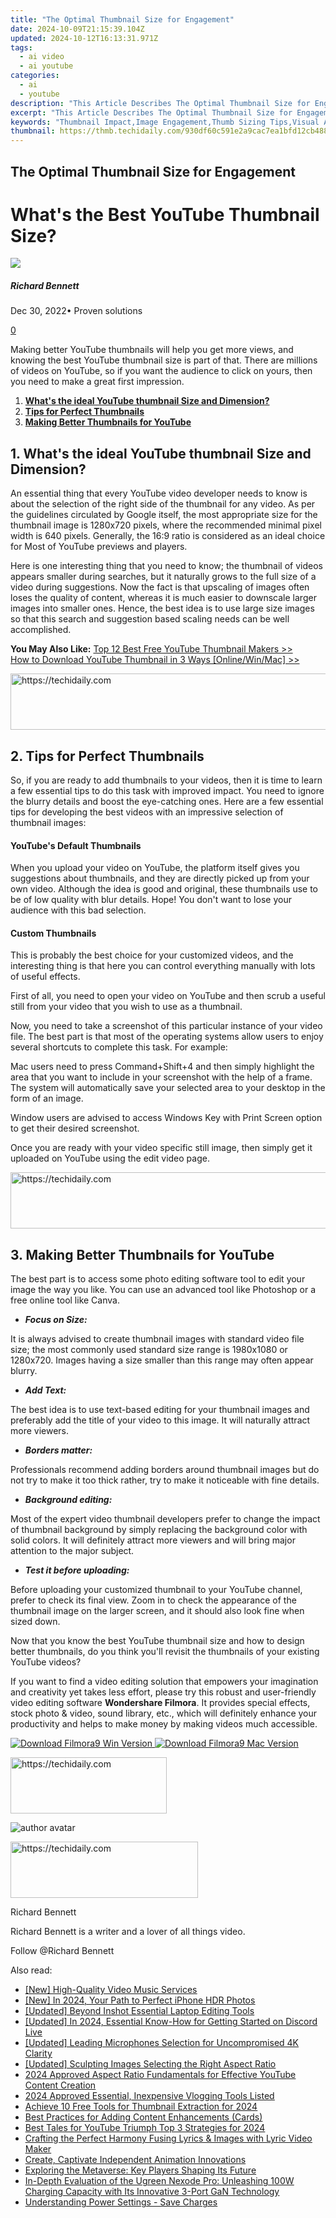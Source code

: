 ```yaml
---
title: "The Optimal Thumbnail Size for Engagement"
date: 2024-10-09T21:15:39.104Z
updated: 2024-10-12T16:13:31.971Z
tags:
  - ai video
  - ai youtube
categories:
  - ai
  - youtube
description: "This Article Describes The Optimal Thumbnail Size for Engagement"
excerpt: "This Article Describes The Optimal Thumbnail Size for Engagement"
keywords: "Thumbnail Impact,Image Engagement,Thumb Sizing Tips,Visual Attractiveness,Engage Images,Optimal Thumbnails,Picture Size Importance"
thumbnail: https://thmb.techidaily.com/930df60c591e2a9cac7ea1bfd12cb488be55e4b8a96b142f6b85654b12ef9f8e.jpg
---
```


## The Optimal Thumbnail Size for Engagement

# What's the Best YouTube Thumbnail Size?

![](https://images.wondershare.com/filmora/article-images/richard-bennett.jpg)

##### Richard Bennett

 Dec 30, 2022• Proven solutions

[0](#commentsBoxSeoTemplate)

Making better YouTube thumbnails will help you get more views, and knowing the best YouTube thumbnail size is part of that. There are millions of videos on YouTube, so if you want the audience to click on yours, then you need to make a great first impression.

1. [**What's the ideal YouTube thumbnail Size and Dimension?**](#ideal)
2. [**Tips for Perfect Thumbnails**](#perfect)
3. [**Making Better Thumbnails for YouTube**](#better)

## **1\. What's the ideal YouTube thumbnail Size and Dimension?**

An essential thing that every YouTube video developer needs to know is about the selection of the right side of the thumbnail for any video. As per the guidelines circulated by Google itself, the most appropriate size for the thumbnail image is 1280x720 pixels, where the recommended minimal pixel width is 640 pixels. Generally, the 16:9 ratio is considered as an ideal choice for Most of YouTube previews and players.

Here is one interesting thing that you need to know; the thumbnail of videos appears smaller during searches, but it naturally grows to the full size of a video during suggestions. Now the fact is that upscaling of images often loses the quality of content, whereas it is much easier to downscale larger images into smaller ones. Hence, the best idea is to use large size images so that this search and suggestion based scaling needs can be well accomplished.

**You May Also Like:**
[Top 12 Best Free YouTube Thumbnail Makers >>](https://tools.techidaily.com/wondershare/filmora/download/)  
[ How to Download YouTube Thumbnail in 3 Ways \[Online/Win/Mac\] >>](https://tools.techidaily.com/wondershare/filmora/download/)

<!-- affiliate ads begin -->
<a href="https://appsumo.8odi.net/c/5597632/2037475/7443" target="_top" id="2037475">
  <img src="//a.impactradius-go.com/display-ad/7443-2037475" border="0" alt="https://techidaily.com" width="728" height="90"/>
</a>
<img height="0" width="0" src="https://appsumo.8odi.net/i/5597632/2037475/7443" style="position:absolute;visibility:hidden;" border="0" />
<!-- affiliate ads end -->

## **2\. Tips for Perfect Thumbnails**

So, if you are ready to add thumbnails to your videos, then it is time to learn a few essential tips to do this task with improved impact. You need to ignore the blurry details and boost the eye-catching ones. Here are a few essential tips for developing the best videos with an impressive selection of thumbnail images:

#### **YouTube's Default Thumbnails**

When you upload your video on YouTube, the platform itself gives you suggestions about thumbnails, and they are directly picked up from your own video. Although the idea is good and original, these thumbnails use to be of low quality with blur details. Hope! You don't want to lose your audience with this bad selection.

#### **Custom Thumbnails**

This is probably the best choice for your customized videos, and the interesting thing is that here you can control everything manually with lots of useful effects.

First of all, you need to open your video on YouTube and then scrub a useful still from your video that you wish to use as a thumbnail.

Now, you need to take a screenshot of this particular instance of your video file. The best part is that most of the operating systems allow users to enjoy several shortcuts to complete this task. For example:

Mac users need to press Command+Shift+4 and then simply highlight the area that you want to include in your screenshot with the help of a frame. The system will automatically save your selected area to your desktop in the form of an image.

Window users are advised to access Windows Key with Print Screen option to get their desired screenshot.

Once you are ready with your video specific still image, then simply get it uploaded on YouTube using the edit video page.

<!-- affiliate ads begin -->
<a href="https://bluettieu.pxf.io/c/5597632/2141676/17091" target="_top" id="2141676">
  <img src="//a.impactradius-go.com/display-ad/17091-2141676" border="0" alt="https://techidaily.com" width="728" height="90"/>
</a>
<img height="0" width="0" src="https://bluettieu.pxf.io/i/5597632/2141676/17091" style="position:absolute;visibility:hidden;" border="0" />
<!-- affiliate ads end -->

## 3\. Making Better Thumbnails for YouTube

The best part is to access some photo editing software tool to edit your image the way you like. You can use an advanced tool like Photoshop or a free online tool like Canva.

* **_Focus on Size:_**

It is always advised to create thumbnail images with standard video file size; the most commonly used standard size range is 1980x1080 or 1280x720\. Images having a size smaller than this range may often appear blurry.

* **_Add Text:_**

The best idea is to use text-based editing for your thumbnail images and preferably add the title of your video to this image. It will naturally attract more viewers.

* **_Borders matter:_**

Professionals recommend adding borders around thumbnail images but do not try to make it too thick rather, try to make it noticeable with fine details.

* **_Background editing:_**

Most of the expert video thumbnail developers prefer to change the impact of thumbnail background by simply replacing the background color with solid colors. It will definitely attract more viewers and will bring major attention to the major subject.

* **_Test it before uploading:_**

Before uploading your customized thumbnail to your YouTube channel, prefer to check its final view. Zoom in to check the appearance of the thumbnail image on the larger screen, and it should also look fine when sized down.

Now that you know the best YouTube thumbnail size and how to design better thumbnails, do you think you'll revisit the thumbnails of your existing YouTube videos?

If you want to find a video editing solution that empowers your imagination and creativity yet takes less effort, please try this robust and user-friendly video editing software **Wondershare Filmora**. It provides special effects, stock photo & video, sound library, etc., which will definitely enhance your productivity and helps to make money by making videos much accessible.

[![Download Filmora9 Win Version](https://images.wondershare.com/filmora/guide/download-btn-win.jpg) ](https://tools.techidaily.com/wondershare/filmora/download/) [![Download Filmora9 Mac Version](https://images.wondershare.com/filmora/guide/download-btn-mac.jpg) ](https://download.wondershare.com/filmora9-mac%5Ffull718.zip)

<!-- affiliate ads begin -->
<a href="https://bluettius.sjv.io/c/5597632/2139112/17108" target="_top" id="2139112">
  <img src="//a.impactradius-go.com/display-ad/17108-2139112" border="0" alt="https://techidaily.com" width="250" height="90"/>
</a>
<img height="0" width="0" src="https://bluettius.sjv.io/i/5597632/2139112/17108" style="position:absolute;visibility:hidden;" border="0" />
<!-- affiliate ads end -->

![author avatar](https://images.wondershare.com/filmora/article-images/richard-bennett.jpg)

<!-- affiliate ads begin -->
<a href="https://25home.pxf.io/c/5597632/2148645/16836" target="_top" id="2148645">
  <img src="//a.impactradius-go.com/display-ad/16836-2148645" border="0" alt="https://techidaily.com" width="300" height="90"/>
</a>
<img height="0" width="0" src="https://25home.pxf.io/i/5597632/2148645/16836" style="position:absolute;visibility:hidden;" border="0" />
<!-- affiliate ads end -->

Richard Bennett

Richard Bennett is a writer and a lover of all things video.

Follow @Richard Bennett

<ins class="adsbygoogle"
      style="display:block"
      data-ad-client="ca-pub-7571918770474297"
      data-ad-slot="8358498916"
      data-ad-format="auto"
      data-full-width-responsive="true"></ins>

<span class="atpl-alsoreadstyle">Also read:</span>
<div><ul>
<li><a href="https://fox-glue.techidaily.com/new-high-quality-video-music-services/"><u>[New] High-Quality Video Music Services</u></a></li>
<li><a href="https://fox-helps.techidaily.com/new-in-2024-your-path-to-perfect-iphone-hdr-photos/"><u>[New] In 2024, Your Path to Perfect iPhone HDR Photos</u></a></li>
<li><a href="https://extra-hints.techidaily.com/updated-beyond-inshot-essential-laptop-editing-tools/"><u>[Updated] Beyond Inshot Essential Laptop Editing Tools</u></a></li>
<li><a href="https://discord-videos.techidaily.com/updated-in-2024-essential-know-how-for-getting-started-on-discord-live/"><u>[Updated] In 2024, Essential Know-How for Getting Started on Discord Live</u></a></li>
<li><a href="https://fox-helps.techidaily.com/updated-leading-microphones-selection-for-uncompromised-4k-clarity/"><u>[Updated] Leading Microphones Selection for Uncompromised 4K Clarity</u></a></li>
<li><a href="https://extra-skills.techidaily.com/updated-sculpting-images-selecting-the-right-aspect-ratio/"><u>[Updated] Sculpting Images Selecting the Right Aspect Ratio</u></a></li>
<li><a href="https://youtube-clips.techidaily.com/2024-approved-aspect-ratio-fundamentals-for-effective-youtube-content-creation/"><u>2024 Approved Aspect Ratio Fundamentals for Effective YouTube Content Creation</u></a></li>
<li><a href="https://youtube-clips.techidaily.com/2024-approved-essential-inexpensive-vlogging-tools-listed/"><u>2024 Approved Essential, Inexpensive Vlogging Tools Listed</u></a></li>
<li><a href="https://youtube-clips.techidaily.com/achieve-10-free-tools-for-thumbnail-extraction-for-2024/"><u>Achieve 10 Free Tools for Thumbnail Extraction for 2024</u></a></li>
<li><a href="https://youtube-clips.techidaily.com/best-practices-for-adding-content-enhancements-cards/"><u>Best Practices for Adding Content Enhancements (Cards)</u></a></li>
<li><a href="https://youtube-clips.techidaily.com/best-tales-for-youtube-triumph-top-3-strategies-for-2024/"><u>Best Tales for YouTube Triumph Top 3 Strategies for 2024</u></a></li>
<li><a href="https://youtube-clips.techidaily.com/crafting-the-perfect-harmony-fusing-lyrics-and-images-with-lyric-video-maker/"><u>Crafting the Perfect Harmony Fusing Lyrics & Images with Lyric Video Maker</u></a></li>
<li><a href="https://youtube-clips.techidaily.com/create-captivate-independent-animation-innovations/"><u>Create, Captivate Independent Animation Innovations</u></a></li>
<li><a href="https://technical-tips.techidaily.com/exploring-the-metaverse-key-players-shaping-its-future/"><u>Exploring the Metaverse: Key Players Shaping Its Future</u></a></li>
<li><a href="https://blog-min.techidaily.com/in-depth-evaluation-of-the-ugreen-nexode-pro-unleashing-100w-charging-capacity-with-its-innovative-3-port-gan-technology/"><u>In-Depth Evaluation of the Ugreen Nexode Pro: Unleashing 100W Charging Capacity with Its Innovative 3-Port GaN Technology</u></a></li>
<li><a href="https://win11.techidaily.com/1719370462941-understanding-power-settings-save-charges/"><u>Understanding Power Settings - Save Charges</u></a></li>
</ul></div>


